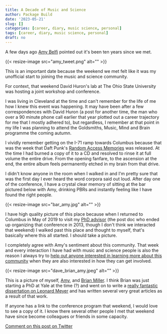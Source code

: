```yaml
---
title: A Decade of Music and Science
author: Package Build
date: '2023-05-21'
slug: []
categories: [career, diary, music science, personal]
tags: [career, diary, music science, personal]
draft: no
---
```


A few days ago [Amy Belfi](https://twitter.com/amy_belfi/status/1659725273972056064) pointed out it's been ten years since we met.

{{< resize-image src="amy_tweet.png" alt="" >}}

This is an important date because the weekend we met felt like it was my unofficial start to joining the music and science community.

For context, that weekend David Huron's lab at The Ohio State University was hosting a joint workshop and conference.

I was living in Cleveland at the time and can't remember for the life of me how I knew this event was happening.
It may have been after a few correspondences with David Huron (a post for another time, the man who over a 90 minute phone call earlier that year plotted out a career trajectory for me that I mostly adhered to), but regardless, I remember at that point in my life I was planning to attend the Goldsmiths, Music, Mind and Brain programme the coming autumn.

I vividly remember getting on the I-71 ramp towards Columbus because that was the week that Daft Punk's [Random Access Memories](https://en.wikipedia.org/wiki/Random_Access_Memories) was released.
At the time I had burned a copy of it to a CD and resolved to rinse it at full volume the entire drive.
From the opening fanfare, to the ascension at the end, the entire album feels permanently etched in my brain from that drive. 

I didn't know anyone in the room when I walked in and I'm pretty sure that was the first day I ever heard the word corpora said out loud.
After day one of the conference, I have a crystal clear memory of sitting at the bar pictured below with Amy, drinking PBRs and instantly feeling like I have found the right people.

{{< resize-image src="bar_amy.jpg" alt="" >}}

I have high quality picture of this place because when I returned to Columbus in May of 2019 to visit my [PhD advisor](https://www.music.northwestern.edu/faculty/profile/daniel-shanahan) (the post doc who ended up organizing that conference in 2013, though I don't think we interacted that weekend) I walked past this place and thought to myself, that's basically where this all started.
I should take a picture.

I completely agree with Amy's sentiment about this community.
That week and every interaction I have had with music and science people is also the reason I always try to [help out anyone interested in learning more about this community](https://davidjohnbaker.rbind.io/service/) when they are also interested in how they can get involved.

{{< resize-image src="dave_brian_amy.jpeg" alt="" >}}

This is a picture of myself,  [Amy](https://twitter.com/amy_belfi), and [Brian Miller](https://twitter.com/bmill42).
I think Brian was just starting a PhD at Yale at the time (?) and went on to write a [really fantastic dissertation on Leonard Meyer](https://bmill42.github.io/research/) and has written several very great articles as a result of that work.

If anyone has a link to the conference program that weekend, I would love to see a copy of it.
I know there several other people I met that weekend have since become colleagues or friends in some capacity. 

[Comment on this post on Twitter]()